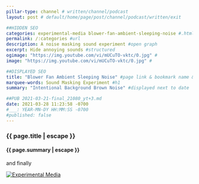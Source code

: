 ```yaml
---
pillar-type: channel # written/channel/podcast
layout: post # default/home/page/post/channel/podcast/written/exit

##HIDDEN SEO
categories: experimental-media blower-fan-ambient-sleeping-noise #.html custom-seo-in-url
permalink: /:categories #url
description: A noise masking sound experiment #open graph
excerpt: Hide annoying sounds #structured
ogimage: "https://img.youtube.com/vi/mUCuTO-vktc/0.jpg" #
image: "https://img.youtube.com/vi/mUCuTO-vktc/0.jpg" #

##DISPLAYED SEO
title: "Blower Fan Ambient Sleeping Noise" #page link & bookmark name & rank
marquee-words: Sound Masking Experiment #h1
summary: "Intentional Background Brown Noise" #displayed next to date

##PUB 2021-03-21-final_21080_yt+3.md
date: 2021-03-28 11:23:58 -0700
#___: YEAR-MN-DY HH:MM:SS -0700
#published: false
---
```

<h3 class="post-title">{{ page.title | escape }}</h3>
<h4 class="post-title">{{ page.summary | escape }}</h4>
and finally

[![Experimental Media](https://img.youtube.com/vi/mUCuTO-vktc/0.jpg)](https://www.youtube.com/watch?v=mUCuTO-vktc "Blower Fan Ambient Sleeping Noise")
